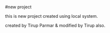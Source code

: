 #new project

this is new project created using local system.

created by Tirup Parmar & modified by Tirup also.

